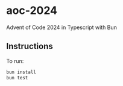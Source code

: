 # aoc-2024

Advent of Code 2024 in Typescript with Bun



## Instructions

To run:

```bash
bun install
bun test
```

